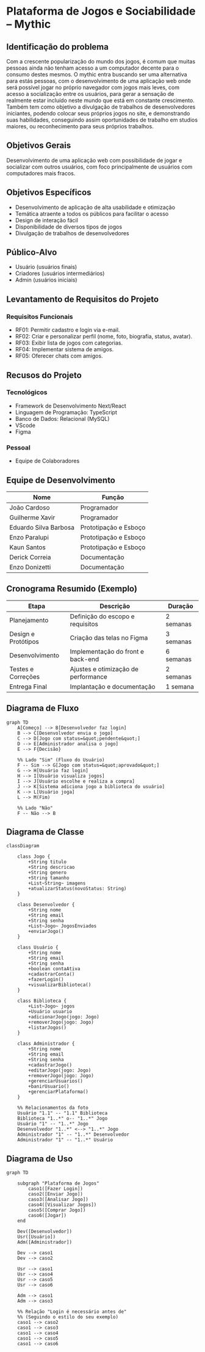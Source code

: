# Plataforma de Jogos e Sociabilidade – Mythic

## Identificação do problema
Com a crescente popularização do mundo dos jogos, é comum que muitas pessoas ainda não tenham acesso a um computador decente para o consumo destes mesmos. O mythic entra buscando ser uma alternativa para estás pessoas, com o desenvolvimento de uma aplicação web onde será possível jogar no próprio navegador com jogos mais leves, com acesso a socialização entre os usuários, para gerar a sensação de realmente estar incluído neste mundo que está em constante crescimento. Também tem como objetivo a divulgação de trabalhos de desenvolvedores iniciantes, podendo colocar seus próprios jogos no site, e demonstrando suas habilidades, conseguindo assim oportunidades de trabalho em studios maiores, ou reconhecimento para seus próprios trabalhos.

## Objetivos Gerais
Desenvolvimento de uma aplicação web com possibilidade de jogar e socializar com outros usuários, com foco principalmente de usuários com computadores mais fracos.

## Objetivos Específicos
- Desenvolvimento de aplicação de alta usabilidade e otimização
- Temática atraente a todos os públicos para facilitar o acesso
- Design de interação fácil
- Disponibilidade de diversos tipos de jogos
- Divulgação de trabalhos de desenvolvedores

## Público-Alvo
- Usuário (usuários finais)
- Criadores (usuários intermediários)
- Admin (usuários iniciais)

## Levantamento de Requisitos do Projeto

### Requisitos Funcionais
- RF01: Permitir cadastro e login via e-mail. 
- RF02: Criar e personalizar perfil (nome, foto, biografia, status, avatar). 
- RF03: Exibir lista de jogos com categorias. 
- RF04: Implementar sistema de amigos. 
- RF05: Oferecer chats com amigos. 

## Recusos do Projeto

### Tecnológicos
- Framework de Desenvolvimento Next/React
- Linguagem de Programação: TypeScript
- Banco de Dados: Relacional (MySQL)
- VScode
- Figma

### Pessoal
- Equipe de Colaboradores

## Equipe de Desenvolvimento

| Nome | Função |
|------|--------|
| João Cardoso | Programador |
| Guilherme Xavir | Programador |
| Eduardo Silva Barbosa | Prototipação e Esboço |
| Enzo Paralupi | Prototipação e Esboço |
| Kaun Santos | Prototipação e Esboço |
| Derick Correia | Documentação |
| Enzo Donizetti | Documentação |

##  Cronograma Resumido (Exemplo)
| Etapa | Descrição | Duração |
|-------|------------|----------|
| Planejamento | Definição do escopo e requisitos | 2 semanas |
| Design e Protótipos | Criação das telas no Figma | 3 semanas |
| Desenvolvimento | Implementação do front e back-end | 6 semanas |
| Testes e Correções | Ajustes e otimização de performance | 2 semanas |
| Entrega Final | Implantação e documentação | 1 semana |


## Diagrama de Fluxo
```mermaid
graph TD
    A[Começo] --> B[Desenvolvedor faz login]
    B --> C[Desenvolvedor envia o jogo]
    C --> D[Jogo com status=&quot;pendente&quot;]
    D --> E[Administrador analisa o jogo]
    E --> F{Decisão}
    
    %% Lado "Sim" (Fluxo do Usuário)
    F -- Sim --> G[Jogo com status=&quot;aprovado&quot;]
    G --> H[Usuário faz login]
    H --> I[Usuário visualiza jogos]
    I --> J[Usuário escolhe e realiza a compra]
    J --> K[Sistema adiciona jogo a biblioteca do usuário]
    K --> L[Usuário joga]
    L --> M(Fim)
    
    %% Lado "Não"
    F -- Não --> B
```
## Diagrama de Classe
```mermaid
classDiagram

    class Jogo {
        +String titulo
        +String descricao
        +String genero
        +String tamanho
        +List~String~ imagens
        +atualizarStatus(novoStatus: String)
    }

    class Desenvolvedor {
        +String nome
        +String email
        +String senha
        +List~Jogo~ JogosEnviados
        +enviarJogo()
    }

    class Usuário {
        +String nome
        +String email
        +String senha
        +boolean contaAtiva
        +cadastrarConta()
        +fazerLogin()
        +visualizarBiblioteca()
    }

    class Biblioteca {
        +List~Jogo~ jogos
        +Usuário usuario
        +adicionarJogo(jogo: Jogo)
        +removerJogo(jogo: Jogo)
        +listarJogos()
    }

    class Administrador {
        +String nome
        +String email
        +String senha
        +cadastrarJogo()
        +editarJogo(jogo: Jogo)
        +removerJogo(jogo: Jogo)
        +gerenciarUsuarios()
        +banirUsuario()
        +gerenciarPlataforma()
    }

    %% Relacionamentos da foto
    Usuário "1.1" -- "1.1" Biblioteca
    Biblioteca "1..*" o-- "1..*" Jogo
    Usuário "1" -- "1..*" Jogo
    Desenvolvedor "1..*" <--> "1..*" Jogo
    Administrador "1" -- "1..*" Desenvolvedor
    Administrador "1" -- "1..*" Usuário
```
## Diagrama de Uso
```mermaid
graph TD

    subgraph "Plataforma de Jogos"
        caso1([Fazer Login])
        caso2([Enviar Jogo])
        caso3([Analisar Jogo])
        caso4([Visualizar Jogos])
        caso5([Comprar Jogo])
        caso6([Jogar])
    end

    Dev([Desenvolvedor])
    Usr([Usuário])
    Adm([Administrador])

    Dev --> caso1
    Dev --> caso2

    Usr --> caso1
    Usr --> caso4
    Usr --> caso5
    Usr --> caso6
    
    Adm --> caso1
    Adm --> caso3

    %% Relação "Login é necessário antes de"
    %% (Seguindo o estilo do seu exemplo)
    caso1 --> caso2
    caso1 --> caso3
    caso1 --> caso4
    caso1 --> caso5
    caso1 --> caso6
```
